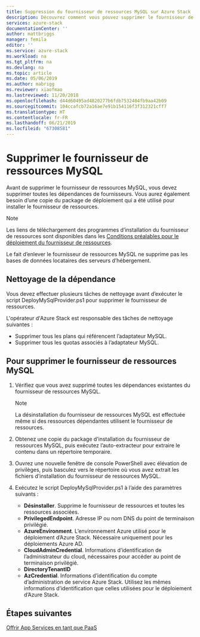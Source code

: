 ```yaml
---
title: Suppression du fournisseur de ressources MySQL sur Azure Stack | Microsoft Docs
description: Découvrez comment vous pouvez supprimer le fournisseur de ressources MySQL de votre déploiement Azure Stack.
services: azure-stack
documentationCenter: ''
author: mattbriggs
manager: femila
editor: ''
ms.service: azure-stack
ms.workload: na
ms.tgt_pltfrm: na
ms.devlang: na
ms.topic: article
ms.date: 05/06/2019
ms.author: mabrigg
ms.reviewer: xiaofmao
ms.lastreviewed: 11/20/2018
ms.openlocfilehash: d44d60495ad4820277b6fdb7532404fb9aa42b09
ms.sourcegitcommit: 104ccafcb72a16ae7e91b154116f3f312321cff7
ms.translationtype: HT
ms.contentlocale: fr-FR
ms.lasthandoff: 06/21/2019
ms.locfileid: "67308581"
---
```

# <a name="remove-the-mysql-resource-provider"></a>Supprimer le fournisseur de ressources MySQL

Avant de supprimer le fournisseur de ressources MySQL, vous devez supprimer toutes les dépendances de fournisseurs. Vous aurez également besoin d’une copie du package de déploiement qui a été utilisé pour installer le fournisseur de ressources.

> [!NOTE]
> Les liens de téléchargement des programmes d’installation du fournisseur de ressources sont disponibles dans les [Conditions préalables pour le déploiement du fournisseur de ressources](./azure-stack-mysql-resource-provider-deploy.md#prerequisites).

Le fait d’enlever le fournisseur de ressources MySQL ne supprime pas les bases de données locataires des serveurs d’hébergement.

## <a name="dependency-cleanup"></a>Nettoyage de la dépendance

Vous devez effectuer plusieurs tâches de nettoyage avant d’exécuter le script DeployMySqlProvider.ps1 pour supprimer le fournisseur de ressources.

L'opérateur d'Azure Stack est responsable des tâches de nettoyage suivantes :

* Supprimer tous les plans qui référencent l’adaptateur MySQL.
* Supprimer tous les quotas associés à l’adaptateur MySQL.

## <a name="to-remove-the-mysql-resource-provider"></a>Pour supprimer le fournisseur de ressources MySQL

1. Vérifiez que vous avez supprimé toutes les dépendances existantes du fournisseur de ressources MySQL.

   > [!NOTE]
   > La désinstallation du fournisseur de ressources MySQL est effectuée même si des ressources dépendantes utilisent le fournisseur de ressources.
  
2. Obtenez une copie du package d’installation du fournisseur de ressources MySQL, puis exécutez l’auto-extracteur pour extraire le contenu dans un répertoire temporaire.
3. Ouvrez une nouvelle fenêtre de console PowerShell avec élévation de privilèges, puis basculez vers le répertoire où vous avez extrait les fichiers d’installation du fournisseur de ressources MySQL.
4. Exécutez le script DeployMySqlProvider.ps1 à l’aide des paramètres suivants :
    - **Désinstaller**. Supprime le fournisseur de ressources et toutes les ressources associées.
    - **PrivilegedEndpoint**. Adresse IP ou nom DNS du point de terminaison privilégié.
    - **AzureEnvironment**. L’environnement Azure utilisé pour le déploiement d’Azure Stack. Nécessaire uniquement pour les déploiements Azure AD.
    - **CloudAdminCredential**. Informations d’identification de l’administrateur du cloud, nécessaires pour accéder au point de terminaison privilégié.
    - **DirectoryTenantID**
    - **AzCredential**. Informations d’identification du compte d’administration de service Azure Stack. Utilisez les mêmes informations d’identification que celles utilisées pour le déploiement d’Azure Stack.

## <a name="next-steps"></a>Étapes suivantes

[Offrir App Services en tant que PaaS](azure-stack-app-service-overview.md)
